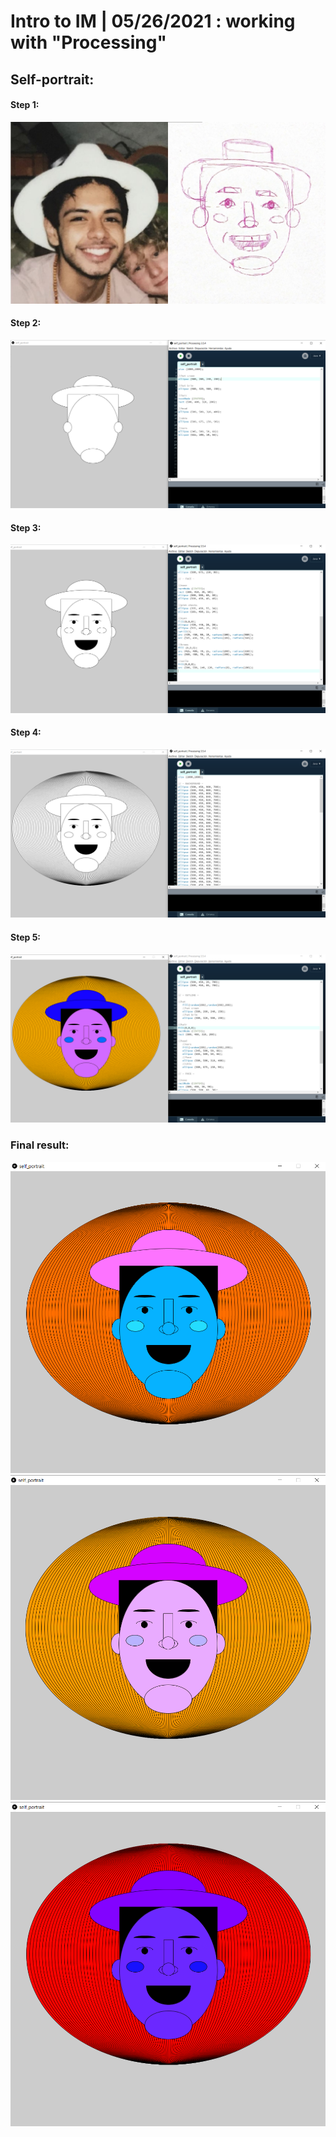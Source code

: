 # Intro to IM | 05/26/2021 : working with "Processing"

## Self-portrait:

#### Step 1:
![](https://github.com/andresugartechea/introToIM/blob/main/May26/reference.jpg?raw=true)

#### Step 2:
![](https://github.com/andresugartechea/introToIM/blob/main/May26/first%20step%20(outline).png?raw=true)

#### Step 3:
![](https://github.com/andresugartechea/introToIM/blob/main/May26/second%20step%20(face).png?raw=true)

#### Step 4:
![](https://github.com/andresugartechea/introToIM/blob/main/May26/third%20step%20(background).png?raw=true)

#### Step 5:
![](https://github.com/andresugartechea/introToIM/blob/main/May26/four%20step%20(color).png?raw=true)

### Final result:
![](https://github.com/andresugartechea/introToIM/blob/main/May26/example1.png?raw=true) 
![](https://github.com/andresugartechea/introToIM/blob/main/May26/example2.png?raw=true)
![](https://github.com/andresugartechea/introToIM/blob/main/May26/example3.png?raw=true)
